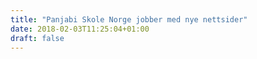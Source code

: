 ```yaml
---
title: "Panjabi Skole Norge jobber med nye nettsider"
date: 2018-02-03T11:25:04+01:00
draft: false
---
```



